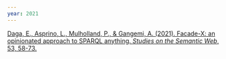 ```yaml
---
year: 2021
---
```

[Daga, E., Asprino, L., Mulholland, P., & Gangemi, A. (2021). Facade-X: an opinionated approach to SPARQL anything. *Studies on the Semantic Web*, 53, 58-73.](https://doi.org/10.3233/ssw210035)